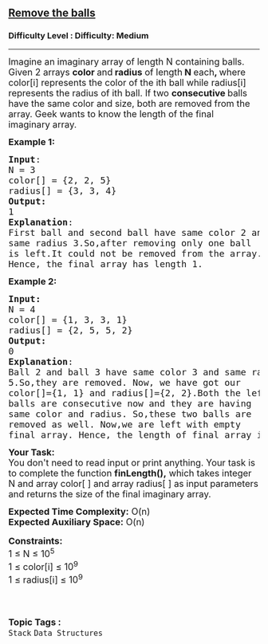 <h2><a href="https://www.geeksforgeeks.org/problems/remove-the-balls--170647/1?page=5&difficulty=Medium&status=unsolved&sortBy=submissions">Remove the balls</a></h2><h3>Difficulty Level : Difficulty: Medium</h3><hr><div class="problems_problem_content__Xm_eO"><p><span style="font-size:18px">Imagine an imaginary array of length N containing balls. Given 2&nbsp;arrays&nbsp;<strong>color </strong>and<strong> radius</strong>&nbsp;of length<strong> N </strong>each<strong>, </strong>where color[i] represents the color of the ith ball while radius[i] represents the radius of ith ball. If two <strong>consecutive </strong>balls have the same color and size, both are&nbsp;removed from the array. Geek wants to know&nbsp;the length of the final imaginary&nbsp;array.</span></p>

<p><span style="font-size:18px"><strong>Example 1:</strong></span></p>

<pre><span style="font-size:18px"><strong>Input</strong>:
N = 3
color[] = {2, 2, 5}
radius[] = {3, 3, 4}
<strong>Output:</strong>&nbsp;
1
<strong>Explanation</strong>: 
First ball and second ball have same color 2 and 
same radius 3.So,after removing only one ball 
is left.It could not be removed from the array. 
Hence, the final array has length 1.</span>
</pre>

<p><span style="font-size:18px"><strong>Example 2:</strong></span></p>

<pre><span style="font-size:18px"><strong>Input:</strong>
N = 4
color[] = {1, 3, 3, 1}
radius[] = {2, 5, 5, 2}
<strong>Output:
</strong>0
<strong>Explanation</strong>:
Ball 2 and ball 3 have same color 3 and same radius
5.So,they are removed. Now, we have got our
color[]={1, 1} and radius[]={2, 2}.Both the left
balls are consecutive now and they are having
same color and radius. So,these two balls are
removed as well. Now,we are left with empty
final array. Hence, the length of final array is 0.</span></pre>

<p><span style="font-size:18px"><strong>Your Task:&nbsp; </strong><br>
You don't need to read input or print anything. Your task is to complete the function <strong>finLength(),</strong> which takes integer N and array color[ ] and array radius[ ] as input parameters and returns the size of the final imaginary array.</span></p>

<p><span style="font-size:18px"><strong>Expected Time Complexity:</strong> O(n)<br>
<strong>Expected Auxiliary Space:</strong> O(n)</span><br>
<br>
<span style="font-size:18px"><strong>Constraints:</strong><br>
1 ≤&nbsp;N&nbsp;≤ 10<sup>5</sup><br>
1 ≤ color[i]&nbsp;≤ 10<sup>9</sup><br>
1 ≤ radius[i]&nbsp;≤ 10<sup>9</sup></span><span style="font-size:18px"><sup>&nbsp; &nbsp;&nbsp;&nbsp;&nbsp;&nbsp; &nbsp; &nbsp; &nbsp; &nbsp; &nbsp; &nbsp; &nbsp; &nbsp; &nbsp; &nbsp; &nbsp; &nbsp; &nbsp; &nbsp; &nbsp; &nbsp; &nbsp; &nbsp; &nbsp; &nbsp; &nbsp; &nbsp; &nbsp; &nbsp; &nbsp; &nbsp; &nbsp; &nbsp; &nbsp; &nbsp; &nbsp; &nbsp; &nbsp; &nbsp; &nbsp; &nbsp; &nbsp; &nbsp; &nbsp; &nbsp; &nbsp; &nbsp; &nbsp; &nbsp; &nbsp; &nbsp; &nbsp; &nbsp; &nbsp; &nbsp; &nbsp; &nbsp; &nbsp; &nbsp; &nbsp; &nbsp; &nbsp; &nbsp; &nbsp; &nbsp; &nbsp; &nbsp; &nbsp; &nbsp; &nbsp; &nbsp;</sup></span></p>
</div><br><p><span style=font-size:18px><strong>Topic Tags : </strong><br><code>Stack</code>&nbsp;<code>Data Structures</code>&nbsp;